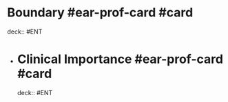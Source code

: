 # Boundary #ear-prof-card #card
deck:: #ENT
- # Clinical Importance #ear-prof-card #card
  deck:: #ENT